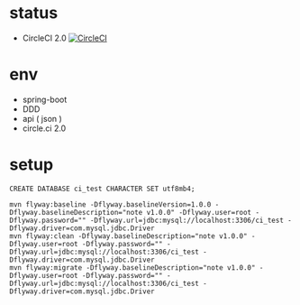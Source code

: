 # status

- CircleCI 2.0 [![CircleCI](https://circleci.com/gh/positrium/spring-boot-ddd-api-circle-test/tree/feature%2Ftest.svg?style=svg)](https://circleci.com/gh/positrium/spring-boot-ddd-api-circle-test/tree/feature%2Ftest)

# env

- spring-boot
- DDD
- api ( json )
- circle.ci 2.0

# setup

```
CREATE DATABASE ci_test CHARACTER SET utf8mb4;
```

```
mvn flyway:baseline -Dflyway.baselineVersion=1.0.0 -Dflyway.baselineDescription="note v1.0.0" -Dflyway.user=root -Dflyway.password="" -Dflyway.url=jdbc:mysql://localhost:3306/ci_test -Dflyway.driver=com.mysql.jdbc.Driver
mvn flyway:clean -Dflyway.baselineDescription="note v1.0.0" -Dflyway.user=root -Dflyway.password="" -Dflyway.url=jdbc:mysql://localhost:3306/ci_test -Dflyway.driver=com.mysql.jdbc.Driver
mvn flyway:migrate -Dflyway.baselineDescription="note v1.0.0" -Dflyway.user=root -Dflyway.password="" -Dflyway.url=jdbc:mysql://localhost:3306/ci_test -Dflyway.driver=com.mysql.jdbc.Driver
```

